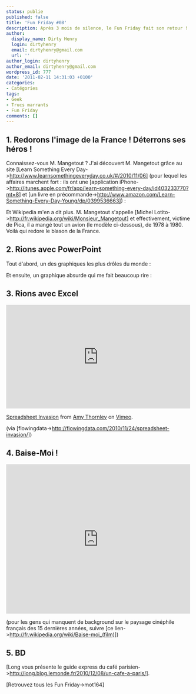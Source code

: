 ```yaml
---
status: publie
published: false
title: 'Fun Friday #08'
description: Après 3 mois de silence, le Fun Friday fait son retour !
author:
  display_name: Dirty Henry
  login: dirtyhenry
  email: dirtyhenry@gmail.com
  url: ''
author_login: dirtyhenry
author_email: dirtyhenry@gmail.com
wordpress_id: 777
date: '2011-02-11 14:31:03 +0100'
categories:
- Catégories
tags:
- Geek
- Trucs marrants
- Fun Friday
comments: []
---
```

<h2>1. Redorons l'image de la France ! Déterrons ses héros !</h2>

Connaissez-vous M. Mangetout ? J'ai découvert M. Mangetout grâce au site [Learn Something Every Day->http://www.learnsomethingeveryday.co.uk/#/2010/11/06] (pour lequel les affaires marchent fort : ils ont une [application iPhone->http://itunes.apple.com/fr/app/learn-something-every-day/id403233770?mt=8] et [un livre en précommande->http://www.amazon.com/Learn-Something-Every-Day-Young/dp/0399536663]) :

<img464>

Et Wikipedia m'en a dit plus. M. Mangetout s'appelle [Michel Lotito->http://fr.wikipedia.org/wiki/Monsieur_Mangetout] et effectivement, victime de Pica, il a mangé tout un avion (le modèle ci-dessous), de 1978 à 1980. Voilà qui redore le blason de la France.

<img465>

<h2>2. Rions avec PowerPoint</h2>

Tout d'abord, un des graphiques les plus drôles du monde :

<img466>

Et ensuite, un graphique absurde qui me fait beaucoup rire :

<img467>

<h2>3. Rions avec Excel</h2>

<iframe src="http://player.vimeo.com/video/16845078" width="500" height="281" frameborder="0"></iframe><p><a href="http://vimeo.com/16845078">Spreadsheet Invasion</a> from <a href="http://vimeo.com/iammow">Amy Thornley</a> on <a href="http://vimeo.com">Vimeo</a>.</p>

(via [flowingdata->http://flowingdata.com/2010/11/24/spreadsheet-invasion/])

<h2>4. Baise-Moi !</h2>

<iframe title="YouTube video player" width="500" height="405" src="http://www.youtube.com/embed/pPNtNj3cSxU?rel=0" frameborder="0" allowfullscreen></iframe>

(pour les gens qui manquent de background sur le paysage cinéphile français des 15 dernières années, suivre [ce lien->http://fr.wikipedia.org/wiki/Baise-moi_(film)])

<h2>5. BD</h2>

[Long vous présente le guide express du café parisien->http://long.blog.lemonde.fr/2010/12/08/un-cafe-a-paris/].

[Retrouvez tous les Fun Friday->mot164]
